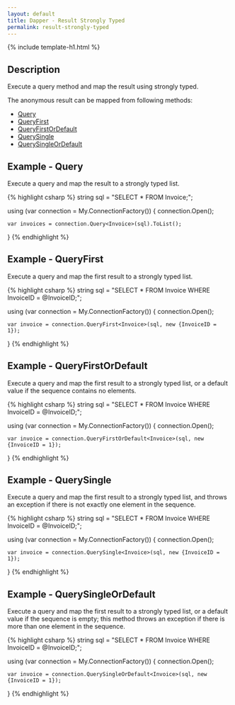 ```yaml
---
layout: default
title: Dapper - Result Strongly Typed 
permalink: result-strongly-typed
---
```


{% include template-h1.html %}

## Description
Execute a query method and map the result using strongly typed.

The anonymous result can be mapped from following methods:

- [Query](#example---query)
- [QueryFirst](#example---queryfirst)
- [QueryFirstOrDefault](#example---queryfirstordefault)
- [QuerySingle](#example---querysingle)
- [QuerySingleOrDefault](#example---querysingleordefault)

## Example - Query
Execute a query and map the result to a strongly typed list.

{% highlight csharp %}
string sql = "SELECT * FROM Invoice;";

using (var connection = My.ConnectionFactory())
{
    connection.Open();

    var invoices = connection.Query<Invoice>(sql).ToList();
}
{% endhighlight %}

## Example - QueryFirst
Execute a query and map the first result to a strongly typed list.

{% highlight csharp %}
string sql = "SELECT * FROM Invoice WHERE InvoiceID = @InvoiceID;";

using (var connection = My.ConnectionFactory())
{
    connection.Open();

    var invoice = connection.QueryFirst<Invoice>(sql, new {InvoiceID = 1});
}
{% endhighlight %}

## Example - QueryFirstOrDefault
Execute a query and map the first result to a strongly typed list, or a default value if the sequence contains no elements.

{% highlight csharp %}
string sql = "SELECT * FROM Invoice WHERE InvoiceID = @InvoiceID;";

using (var connection = My.ConnectionFactory())
{
    connection.Open();

    var invoice = connection.QueryFirstOrDefault<Invoice>(sql, new {InvoiceID = 1});
}
{% endhighlight %}

## Example - QuerySingle
Execute a query and map the first result to a strongly typed list, and throws an exception if there is not exactly one element in the sequence.

{% highlight csharp %}
string sql = "SELECT * FROM Invoice WHERE InvoiceID = @InvoiceID;";

using (var connection = My.ConnectionFactory())
{
    connection.Open();

    var invoice = connection.QuerySingle<Invoice>(sql, new {InvoiceID = 1});
}
{% endhighlight %}

## Example - QuerySingleOrDefault
Execute a query and map the first result to a strongly typed list, or a default value if the sequence is empty; this method throws an exception if there is more than one element in the sequence.

{% highlight csharp %}
string sql = "SELECT * FROM Invoice WHERE InvoiceID = @InvoiceID;";

using (var connection = My.ConnectionFactory())
{
    connection.Open();

    var invoice = connection.QuerySingleOrDefault<Invoice>(sql, new {InvoiceID = 1});
}
{% endhighlight %}
